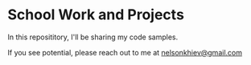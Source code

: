 # School Work and Projects
In this reposititory, I'll be sharing my code samples.

If you see potential, please reach out to me at nelsonkhiev@gmail.com
